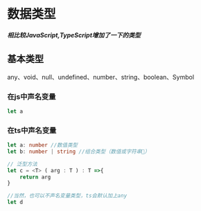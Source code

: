 # 数据类型
#### *相比较JavaScript,TypeScript增加了一下的类型*
## 基本类型
any、void、null、undefined、number、string、boolean、Symbol

### 在js中声名变量
```JavaScript
let a
```
### 在ts中声名变量
```TypeScript
let a: number //数值类型
let b: number | string //组合类型（数值或字符串）

// 泛型方法
let c = <T> ( arg : T ) : T =>{
    return arg
}

//当然，也可以不声名变量类型，ts会默认加上any
let d
```